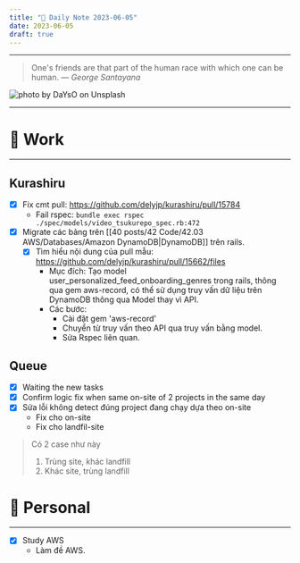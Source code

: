 ```yaml
---
title: "🌱 Daily Note 2023-06-05"
date: 2023-06-05
draft: true
---
```



---

> One's friends are that part of the human race with which one can be human.
> — <cite>George Santayana</cite>

![photo by DaYsO on Unsplash](https://images.unsplash.com/photo-1601560896164-834d6f61ea66?crop=entropy&cs=srgb&fm=jpg&ixid=M3wzNjM5Nzd8MHwxfHJhbmRvbXx8fHx8fHx8fDE2ODU5Mjk3Mzl8&ixlib=rb-4.0.3&q=85&w=500&h=500)

---

# 💼 Work
---
## Kurashiru
- [x] Fix cmt pull: https://github.com/delyjp/kurashiru/pull/15784
	- Fail rspec: `bundle exec rspec ./spec/models/video_tsukurepo_spec.rb:472`
- [x] Migrate các bảng trên [[40 posts/42 Code/42.03 AWS/Databases/Amazon DynamoDB|DynamoDB]] trên rails.
	- [x] Tìm hiểu nội dung của pull mẫu: https://github.com/delyjp/kurashiru/pull/15662/files
		- Mục đích: Tạo model user_personalized_feed_onboarding_genres trong rails, thông qua gem aws-record, có thể sử dụng truy vấn dữ liệu trên DynamoDB thông qua Model thay vì API.
		- Các bước:
			- Cài đặt gem 'aws-record'
			- Chuyển từ truy vấn theo API qua truy vấn bằng model.
			- Sửa Rspec liên quan.

## Queue
- [x] Waiting the new tasks
- [x] Confirm logic fix when same on-site of 2 projects in the same day
- [x] Sửa lỗi không detect đúng project đang chạy dựa theo on-site
	- Fix cho on-site
	- Fix cho landfil-site
> Có 2 case như này
>   1. Trùng site, khác landfill
>   2. Khác site, trùng landfill



# 🌱 Personal
---
- [x] Study AWS
	-  Làm đề AWS. 
